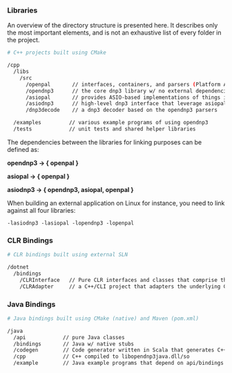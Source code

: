 ### Libraries

An overview of the directory structure is presented here. It describes only the most important elements, and is
not an exhaustive list of every folder in the project.

```sh
# C++ projects built using CMake

/cpp
  /libs
    /src
      /openpal       // interfaces, containers, and parsers (Platform Abstraction Layer)
      /opendnp3      // the core dnp3 library w/ no external dependencies other than openpal
      /asiopal       // provides ASIO-based implementations of things in openpal
      /asiodnp3      // high-level dnp3 interface that leverage asiopal
      /dnp3decode    // a dnp3 decoder based on the opendnp3 parsers

  /examples         // various example programs of using opendnp3
  /tests            // unit tests and shared helper libraries  
```

The dependencies between the libraries for linking purposes can be defined as:

**opendnp3 -> { openpal }**

**asiopal ->  { openpal }**

**asiodnp3 -> { opendnp3, asiopal, openpal }**

When building an external application on Linux for instance, you need to link against all four libraries:

```
-lasiodnp3 -lasiopal -lopendnp3 -lopenpal
```

### CLR Bindings

```sh
# CLR bindings built using external SLN

/dotnet
  /bindings
	/CLRInterface   // Pure CLR interfaces and classes that comprise the API
    /CLRAdapter		// a C++/CLI project that adapters the underlying C++ libraries to C#
```

### Java Bindings

```sh
# Java bindings built using CMake (native) and Maven (pom.xml)

/java
  /api            // pure Java classes
  /bindings       // Java w/ native stubs
  /codegen        // Code generator written in Scala that generates C++ JNI boilerplate
  /cpp            // C++ compiled to libopendnp3java.dll/so
  /example        // Java example programs that depend on api/bindings Jars
```
